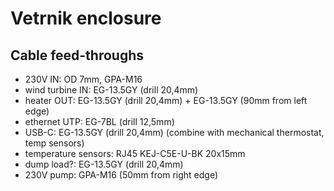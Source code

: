 # Vetrnik enclosure
## Cable feed-throughs
- 230V IN: OD 7mm, GPA-M16
- wind turbine IN: EG-13.5GY (drill 20,4mm)
- heater OUT: EG-13.5GY (drill 20,4mm) + EG-13.5GY (90mm from left edge)
- ethernet UTP: EG-7BL (drill 12,5mm)
- USB-C: EG-13.5GY (drill 20,4mm) (combine with mechanical thermostat, temp sensors)
- temperature sensors: RJ45 KEJ-C5E-U-BK 20x15mm
- dump load?: EG-13.5GY (drill 20,4mm)
- 230V pump: GPA-M16 (50mm from right edge)

